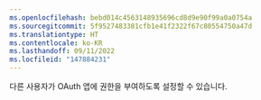 ```yaml
---
ms.openlocfilehash: bebd014c4563148935696cd8d9e90f99a0a0754a
ms.sourcegitcommit: 5f9527483381cfb1e41f2322f67c80554750a47d
ms.translationtype: HT
ms.contentlocale: ko-KR
ms.lasthandoff: 09/11/2022
ms.locfileid: "147884231"
---
```

다른 사용자가 OAuth 앱에 권한을 부여하도록 설정할 수 있습니다.
